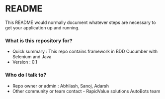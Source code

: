 # README #

This README would normally document whatever steps are necessary to get your application up and running.

### What is this repository for? ###

* Quick summary : This repo contains framework in BDD Cucumber with Selenium and Java
* Version : 0.1

### Who do I talk to? ###

* Repo owner or admin : Abhilash, Sanoj, Adarsh
* Other community or team contact - RapidValue solutions AutoBots team